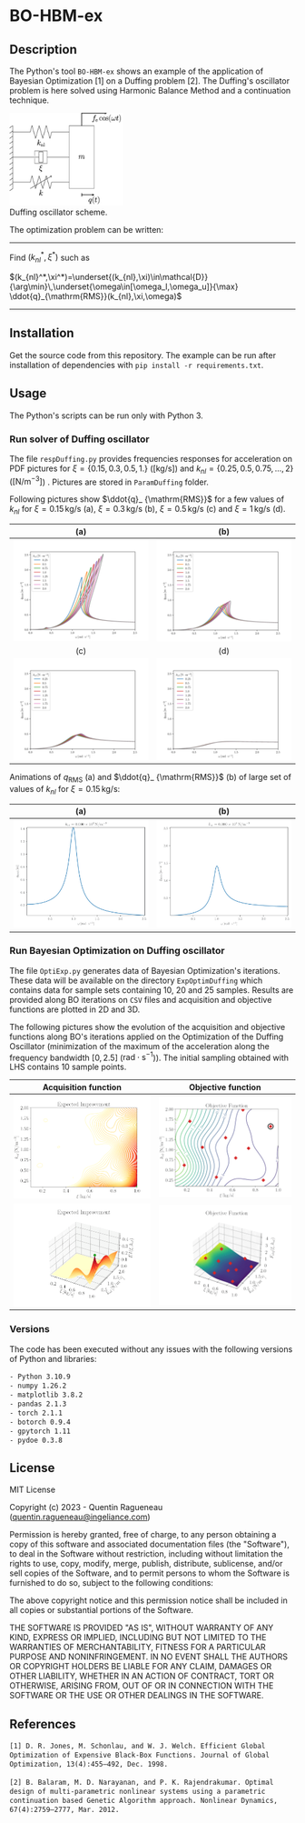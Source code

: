 # BO-HBM-ex
<!-- [![GitHub license](https://img.shields.io/github/license/ragq/BO-HBM-ex)](https://github.com/ragq/BO-HBM-ex) [![GitHub release](https://img.shields.io/github/release/ragq/BO-HBM-ex.svg)](https://github.com/ragq/BO-HBM-ex/releases/) [![GitHub stars](https://img.shields.io/github/stars/ragq/BO-HBM-ex)](https://github.com/ragq/BO-HBM-ex/stargazers) [![DOI](https://zenodo.org/badge/DOI/xxx/yyy.svg)](https://doi.org/xxx/zenodo.yyy) -->


## Description

The Python's tool `BO-HBM-ex` shows an example of the application of Bayesian Optimization [1] on a Duffing problem [2]. The Duffing's oscillator problem is here solved using Harmonic Balance Method and a continuation technique.

<img src="illus/duffing_scheme.png" width="200" ><br>
Duffing oscillator scheme. 

The optimization problem can be written:

------------

Find $`(k_{nl}^*,\xi^*)`$ such as 

$`(k_{nl}^*,\xi^*)=\underset{(k_{nl},\xi)\in\mathcal{D}}{\arg\min}\,\underset{\omega\in[\omega_l,\omega_u]}{\max} \ddot{q}_{\mathrm{RMS}}(k_{nl},\xi,\omega)`$

-------------


## Installation

Get the source code from this repository. The example can be run after installation of dependencies with `pip install -r requirements.txt`.


## Usage

The Python's scripts can be run only with Python 3.

### Run solver of Duffing oscillator
The file `respDuffing.py` provides frequencies responses for acceleration on PDF pictures for $`\xi=\{0.15, 0.3, 0.5, 1.\}`$ ($[\mathrm{kg}/\mathrm{s}]$) and $`k_{nl}=\{0.25,0.5,0.75,...,2\}`$ ($[\mathrm{N}/\mathrm{m}^{-3}]$) . Pictures are stored in `ParamDuffing` folder.

Following pictures show $\ddot{q}_ {\mathrm{RMS}}$ for a few values of $k_ {nl}$ for $`\xi=0.15\,\mathrm{kg}/\mathrm{s}`$ (a), $`\xi=0.3\,\mathrm{kg}/\mathrm{s}`$ (b), $`\xi=0.5\,\mathrm{kg}/\mathrm{s}`$ (c) and  $`\xi=1\,\mathrm{kg}/\mathrm{s}`$ (d).

(a)|(b)
:---:|:---:
![Arms_xi15](illus/Arms_xi15.png) | ![Arms_xi30](illus/Arms_xi30.png)
(c)|(d)
![Arms_xi50](illus/Arms_xi50.png) |  ![Arms_xi100](/illus/Arms_xi100.png)

Animations of $q_ {\mathrm{RMS}}$ (a) and $\ddot{q}_ {\mathrm{RMS}}$  (b) of large set of values of $k_{nl}$ for $`\xi=0.15\,\mathrm{kg}/\mathrm{s}`$:

<!-- _{\mathrm{RMS}}$ -->

(a)|(b)
:---:|:---:
![anim_Drms](/illus/anim_Drms-optim.gif) |  ![anim_Arms](/illus/anim_Arms-optim.gif)

### Run Bayesian Optimization on Duffing oscillator

The file `OptiExp.py` generates data of Bayesian Optimization's iterations. These data will be available on the directory `ExpOptimDuffing` which contains data for sample sets containing 10, 20 and 25 samples. Results are provided along BO iterations on `CSV` files and acquisition and objective functions are plotted in 2D and 3D.

The following pictures show the evolution of the acquisition and objective functions along BO's iterations applied on the Optimization of the Duffing Oscillator (minimization of the maximum of the acceleration along the frequency bandwidth $[0,2.5]$ ($\mathrm{rad}\cdot\mathrm{s}^{-1}$)). The initial sampling obtained with LHS contains 10 sample points.

Acquisition function               |  Objective function
:---:|:---:
![anim_10_contourEI](/illus/anim_10_contourEI-optim.gif) |  ![anim_10_contourObj](/illus/anim_10_contourObj-optim.gif)
![anim_10_surfaceEI](/illus/anim_10_surfaceEI-optim.gif) |  ![anim_10_surfaceObj](/illus/anim_10_surfaceObj-optim.gif)


### Versions

The code has been executed without any issues with the following versions of Python and libraries:
``````
- Python 3.10.9
- numpy 1.26.2
- matplotlib 3.8.2
- pandas 2.1.3
- torch 2.1.1
- botorch 0.9.4
- gpytorch 1.11
- pydoe 0.3.8
``````

<!-- ## How to cite

This repo is relative to the PhD thesis of [Quentin~Ragueneau](https://www.lmssc.cnam.fr/fr/user/209) achieved at [LMSSC](https://www.lmssc.cnam.fr) under the supervision of [Antoine~Legay](https://www.lmssc.cnam.fr/fr/equipe/permanents/antoine-legay) and [Luc~Laurent](https://www.lmssc.cnam.fr/fr/equipe/luc-laurent).

Please use the following citation reference if you use the code:

`Q. Ragueneau and L. Laurent. , December 2023. Zenodo. https://doi.org/10.5281/zenodo.XXX``

Bibtex entry:

@software{BO-HBM-ex-soft,
author       = {Ragueneau, Qunetin and Laurent, Luc},
title        = {},
month        = dec,
year         = 2023,
publisher    = {Zenodo},
version      = {vxx},
doi          = {10.5281/zenodo.XXX},
url          = {https://doi.org/10.5281/zenodo.XXXX}
}

NB: version number and DOI must be adapted from [Zenodo's repository](https://doi.org/10.5281/zenodo.XXXX). -->

## License

MIT License

Copyright (c) 2023 - Quentin Ragueneau (quentin.ragueneau@ingeliance.com)

Permission is hereby granted, free of charge, to any person obtaining a copy of this software and associated documentation files (the "Software"), to deal in the Software without restriction, including without limitation the rights to use, copy, modify, merge, publish, distribute, sublicense, and/or sell copies of the Software, and to permit persons to whom the Software is furnished to do so, subject to the following conditions:

The above copyright notice and this permission notice shall be included in all copies or substantial portions of the Software.

THE SOFTWARE IS PROVIDED "AS IS", WITHOUT WARRANTY OF ANY KIND, EXPRESS OR
IMPLIED, INCLUDING BUT NOT LIMITED TO THE WARRANTIES OF MERCHANTABILITY, FITNESS FOR A PARTICULAR PURPOSE AND NONINFRINGEMENT. IN NO EVENT SHALL THE AUTHORS OR COPYRIGHT HOLDERS BE LIABLE FOR ANY CLAIM, DAMAGES OR OTHER LIABILITY, WHETHER IN AN ACTION OF CONTRACT, TORT OR OTHERWISE, ARISING FROM, OUT OF OR IN CONNECTION WITH THE SOFTWARE OR THE USE OR OTHER DEALINGS IN THE SOFTWARE.

## References
```
[1] D. R. Jones, M. Schonlau, and W. J. Welch. Efficient Global Optimization of Expensive Black-Box Functions. Journal of Global Optimization, 13(4):455–492, Dec. 1998.

[2] B. Balaram, M. D. Narayanan, and P. K. Rajendrakumar. Optimal design of multi-parametric nonlinear systems using a parametric continuation based Genetic Algorithm approach. Nonlinear Dynamics, 67(4):2759–2777, Mar. 2012.
```
